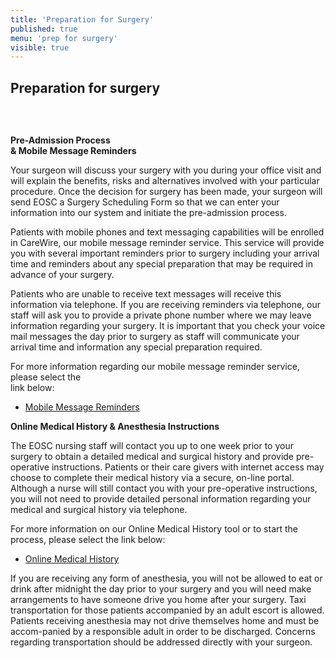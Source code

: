 ```yaml
---
title: 'Preparation for Surgery'
published: true
menu: 'prep for surgery'
visible: true
---
```


<section id="content">
	<div class="container_24">
		<div class="grid_24">
			<div class="wrapper">
				<div class="grid_17 alpha rt-ident-bot-1">
					<div class="rt-inner-ident-3">
						<h2 class="ident-bot-3">Preparation for surgery</h2>
						<div class="line ident-bot-13"></div>
						<div class="wrapper ident-bot-5">
							<div class="grid_8 alpha rt-ident-bot-2">
								<div class="wrapper ident-bot-15">
									<p><img class="" src="/patients/preparation-for-surgery/prepsurg3.png" alt="" /></p>
									<br>
									<p><strong>Pre-Admission Process <br/> &amp; Mobile Message Reminders</strong></p>
								</div>
								<p class="ident-bot-2">Your surgeon will discuss your surgery with you during your office visit and will explain the benefits, risks and alternatives involved with your particular procedure.  Once the decision for surgery has been made, your surgeon will send EOSC a Surgery Scheduling Form so that we can enter your information into our system and initiate the pre-admission process. </p>
								<p class="ident-bot-2">Patients with mobile phones and text messaging capabilities will be enrolled in CareWire, our mobile message reminder service. This service will provide you with several important reminders prior to surgery including your arrival time and reminders about any special preparation that may be required in advance of your surgery.  </p>
								<p class="ident-bot-2">Patients who are unable to receive text messages will receive this information via telephone. If you are receiving reminders via telephone, our staff will ask you to provide a private phone number where we may leave information regarding your surgery. It is important that you check your voice mail messages the day prior to surgery as staff will communicate your arrival time and information any special preparation required. </p>
								<p class="ident-bot-2">For more information regarding our mobile message reminder service, please select the <br>link below:</p>
								<ul class="list-2">
									<li><a href="/services/mobile-message-reminders">Mobile Message Reminders</a></li>
								</ul>
							</div>
							<div class="grid_8 omega">
								<div class="wrapper ident-bot-15">
									<p><strong>Online Medical History &amp; Anesthesia Instructions</strong></p>
								</div>
								<p class="ident-bot-1">The EOSC nursing staff will contact you up to one week prior to your surgery to obtain a detailed medical and surgical history and provide pre-operative instructions. Patients or their care givers with internet access may choose to complete their medical history via a secure, on-line portal.  Although a nurse will still contact you with your pre-operative instructions, you will not need to provide detailed personal information regarding your medical and surgical history via telephone. </p>
								<p class="ident-bot-1">For more information on our Online Medical History tool or to start the process, please select the link below:</p>
								<ul class="list-2">
									<li><a href="/services/online-medical-history">Online Medical History</a></li>
								</ul>
								<p>If you are receiving any form of anesthesia, you will not be allowed to eat or drink after midnight the day prior to your surgery and you will need make arrangements to have someone drive you home after your surgery.  Taxi transportation for those patients accompanied by an adult escort is allowed.  Patients receiving anesthesia may not drive themselves home and must be accom-panied by a responsible adult in order to be discharged.  Concerns regarding transportation should be addressed directly with your surgeon.</p>
							</div>
						</div>
					</div>
				</div>